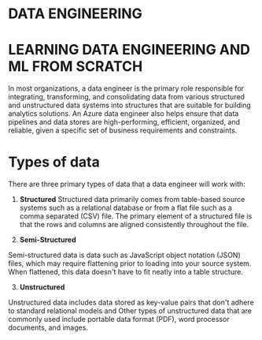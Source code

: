 # DATA ENGINEERING 
# LEARNING DATA ENGINEERING AND ML FROM SCRATCH 

In most organizations, a data engineer is the primary role responsible for integrating, transforming, and consolidating data from various structured and unstructured data systems into structures that are suitable for building analytics solutions. An Azure data engineer also helps ensure that data pipelines and data stores are high-performing, efficient, organized, and reliable, given a specific set of business requirements and constraints.

# Types of data
There are three primary types of data that a data engineer will work with:

1. **Structured**
Structured data primarily comes from table-based source systems such as a relational database or from a flat file such as a comma separated (CSV) file. The primary element of a structured file is that the rows and columns are aligned consistently throughout the file.

2. **Semi-Structured**

Semi-structured data is data such as JavaScript object notation (JSON) files, which may require flattening prior to loading into your source system. When flattened, this data doesn't have to fit neatly into a table structure.

3. **Unstructured**

Unstructured data includes data stored as key-value pairs that don't adhere to standard relational models and Other types of unstructured data that are commonly used include portable data format (PDF), word processor documents, and images.
